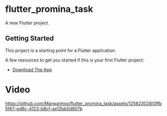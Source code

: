 # flutter_promina_task

A new Flutter project.

## Getting Started

This project is a starting point for a Flutter application.

A few resources to get you started if this is your first Flutter project:

- [Download The App](https://github.com/Marwanhoo/flutter_promina_task/releases/download/promina/app-release.apk)


# Video
https://github.com/Marwanhoo/flutter_promina_task/assets/125823028/0ffb5f67-ed6c-4123-b8cf-ae12bb5d907b

